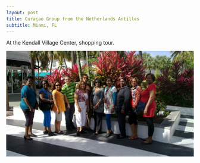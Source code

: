 ```yaml
---
layout: post
title: Curaçao Group from the Netherlands Antilles
subtitle: Miami, FL
---
```


At the Kendall Village Center, shopping tour.

![Curaçao group from the Netherlands Antilles](/img/blog/curacao-group.jpg)
